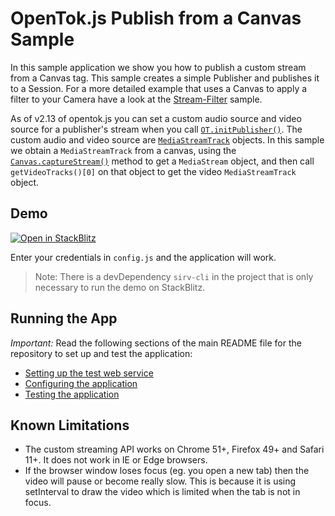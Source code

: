 OpenTok.js Publish from a Canvas Sample
===========================

In this sample application we show you how to publish a custom stream from a Canvas tag. This sample creates a simple Publisher and publishes it to a Session. For a more detailed example that uses a Canvas to apply a filter to your Camera have a look at the [Stream-Filter](../Stream-Filter) sample.

As of v2.13 of opentok.js you can set a custom audio source and video source for a publisher's stream when you call [`OT.initPublisher()`](https://tokbox.com/developer/sdks/js/reference/OT.html#initPublisher). The custom audio and video source are [`MediaStreamTrack`](https://developer.mozilla.org/en-US/docs/Web/API/MediaStreamTrack) objects. In this sample we obtain a `MediaStreamTrack` from a canvas, using the [`Canvas.captureStream()`](https://developer.mozilla.org/en-US/docs/Web/API/HTMLCanvasElement/captureStream) method to get a `MediaStream` object, and then call `getVideoTracks()[0]` on that object to get the video `MediaStreamTrack` object.

## Demo

[![Open in StackBlitz](https://developer.stackblitz.com/img/open_in_stackblitz.svg)](https://stackblitz.com/fork/github/opentok/opentok-web-samples/tree/main/Publish-Canvas)

Enter your credentials in `config.js` and the application will work.

> Note: There is a devDependency `sirv-cli` in the project that is only necessary to run the demo on StackBlitz.

## Running the App

*Important:* Read the following sections of the main README file for the repository to set up
and test the application:

* [Setting up the test web service](../README.md#setting-up-the-test-web-service)
* [Configuring the application](../README.md#configuring-the-application)
* [Testing the application](../README.md#testing-the-application)

## Known Limitations

* The custom streaming API works on Chrome 51+, Firefox 49+ and Safari 11+. It does not work in IE or Edge browsers.
* If the browser window loses focus (eg. you open a new tab) then the video will pause or become really slow. This is because it is using setInterval to draw the video which is limited when the tab is not in focus.
